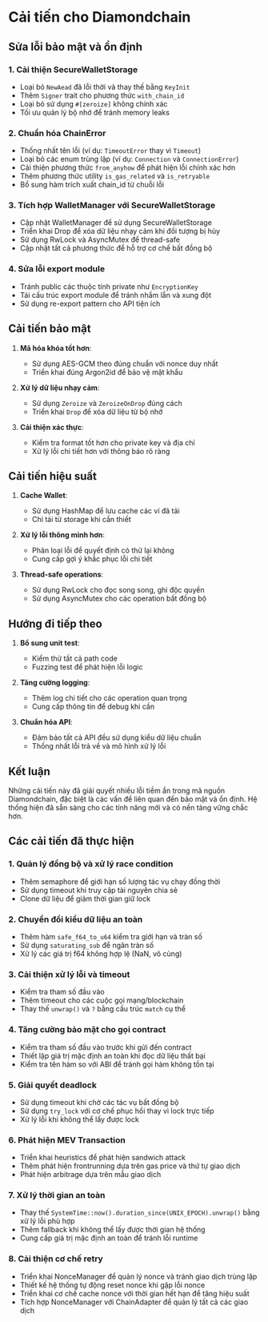 # Cải tiến cho Diamondchain

## Sửa lỗi bảo mật và ổn định

### 1. Cải thiện SecureWalletStorage
- Loại bỏ `NewAead` đã lỗi thời và thay thế bằng `KeyInit`
- Thêm `Signer` trait cho phương thức `with_chain_id`
- Loại bỏ sử dụng `#[zeroize]` không chính xác
- Tối ưu quản lý bộ nhớ để tránh memory leaks

### 2. Chuẩn hóa ChainError
- Thống nhất tên lỗi (ví dụ: `TimeoutError` thay vì `Timeout`)
- Loại bỏ các enum trùng lặp (ví dụ: `Connection` và `ConnectionError`)
- Cải thiện phương thức `from_anyhow` để phát hiện lỗi chính xác hơn
- Thêm phương thức utility `is_gas_related` và `is_retryable`
- Bổ sung hàm trích xuất chain_id từ chuỗi lỗi

### 3. Tích hợp WalletManager với SecureWalletStorage
- Cập nhật WalletManager để sử dụng SecureWalletStorage
- Triển khai Drop để xóa dữ liệu nhạy cảm khi đối tượng bị hủy
- Sử dụng RwLock và AsyncMutex để thread-safe
- Cập nhật tất cả phương thức để hỗ trợ cơ chế bất đồng bộ

### 4. Sửa lỗi export module
- Tránh public các thuộc tính private như `EncryptionKey`
- Tái cấu trúc export module để tránh nhầm lẫn và xung đột
- Sử dụng re-export pattern cho API tiện ích

## Cải tiến bảo mật

1. **Mã hóa khóa tốt hơn**:
   - Sử dụng AES-GCM theo đúng chuẩn với nonce duy nhất
   - Triển khai đúng Argon2id để bảo vệ mật khẩu

2. **Xử lý dữ liệu nhạy cảm**:
   - Sử dụng `Zeroize` và `ZeroizeOnDrop` đúng cách
   - Triển khai `Drop` để xóa dữ liệu từ bộ nhớ

3. **Cải thiện xác thực**:
   - Kiểm tra format tốt hơn cho private key và địa chỉ
   - Xử lý lỗi chi tiết hơn với thông báo rõ ràng

## Cải tiến hiệu suất

1. **Cache Wallet**:
   - Sử dụng HashMap để lưu cache các ví đã tải
   - Chỉ tải từ storage khi cần thiết

2. **Xử lý lỗi thông minh hơn**:
   - Phân loại lỗi để quyết định có thử lại không
   - Cung cấp gợi ý khắc phục lỗi chi tiết

3. **Thread-safe operations**:
   - Sử dụng RwLock cho đọc song song, ghi độc quyền
   - Sử dụng AsyncMutex cho các operation bất đồng bộ

## Hướng đi tiếp theo

1. **Bổ sung unit test**:
   - Kiểm thử tất cả path code
   - Fuzzing test để phát hiện lỗi logic

2. **Tăng cường logging**:
   - Thêm log chi tiết cho các operation quan trọng
   - Cung cấp thông tin để debug khi cần

3. **Chuẩn hóa API**:
   - Đảm bảo tất cả API đều sử dụng kiểu dữ liệu chuẩn
   - Thống nhất lỗi trả về và mô hình xử lý lỗi

## Kết luận

Những cải tiến này đã giải quyết nhiều lỗi tiềm ẩn trong mã nguồn Diamondchain, đặc biệt là các vấn đề liên quan đến bảo mật và ổn định. Hệ thống hiện đã sẵn sàng cho các tính năng mới và có nền tảng vững chắc hơn.

## Các cải tiến đã thực hiện

### 1. Quản lý đồng bộ và xử lý race condition
- Thêm semaphore để giới hạn số lượng tác vụ chạy đồng thời
- Sử dụng timeout khi truy cập tài nguyên chia sẻ
- Clone dữ liệu để giảm thời gian giữ lock

### 2. Chuyển đổi kiểu dữ liệu an toàn
- Thêm hàm `safe_f64_to_u64` kiểm tra giới hạn và tràn số
- Sử dụng `saturating_sub` để ngăn tràn số
- Xử lý các giá trị f64 không hợp lệ (NaN, vô cùng)

### 3. Cải thiện xử lý lỗi và timeout
- Kiểm tra tham số đầu vào
- Thêm timeout cho các cuộc gọi mạng/blockchain
- Thay thế `unwrap()` và `?` bằng cấu trúc `match` cụ thể

### 4. Tăng cường bảo mật cho gọi contract
- Kiểm tra tham số đầu vào trước khi gửi đến contract
- Thiết lập giá trị mặc định an toàn khi đọc dữ liệu thất bại
- Kiểm tra tên hàm so với ABI để tránh gọi hàm không tồn tại

### 5. Giải quyết deadlock
- Sử dụng timeout khi chờ các tác vụ bất đồng bộ
- Sử dụng `try_lock` với cơ chế phục hồi thay vì lock trực tiếp
- Xử lý lỗi khi không thể lấy được lock

### 6. Phát hiện MEV Transaction
- Triển khai heuristics để phát hiện sandwich attack
- Thêm phát hiện frontrunning dựa trên gas price và thứ tự giao dịch
- Phát hiện arbitrage dựa trên mẫu giao dịch

### 7. Xử lý thời gian an toàn
- Thay thế `SystemTime::now().duration_since(UNIX_EPOCH).unwrap()` bằng xử lý lỗi phù hợp
- Thêm fallback khi không thể lấy được thời gian hệ thống
- Cung cấp giá trị mặc định an toàn để tránh lỗi runtime

### 8. Cải thiện cơ chế retry
- Triển khai NonceManager để quản lý nonce và tránh giao dịch trùng lặp
- Thiết kế hệ thống tự động reset nonce khi gặp lỗi nonce
- Triển khai cơ chế cache nonce với thời gian hết hạn để tăng hiệu suất
- Tích hợp NonceManager với ChainAdapter để quản lý tất cả các giao dịch 